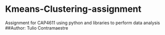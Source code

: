 # Kmeans-Clustering-assignment
Assignment for CAP4611 using python and libraries to perform data analysis
##Author:
Tulio Contramaestre
